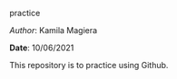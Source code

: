 practice

*Author*: Kamila Magiera

**Date**: 10/06/2021

This repository is to practice using Github.
